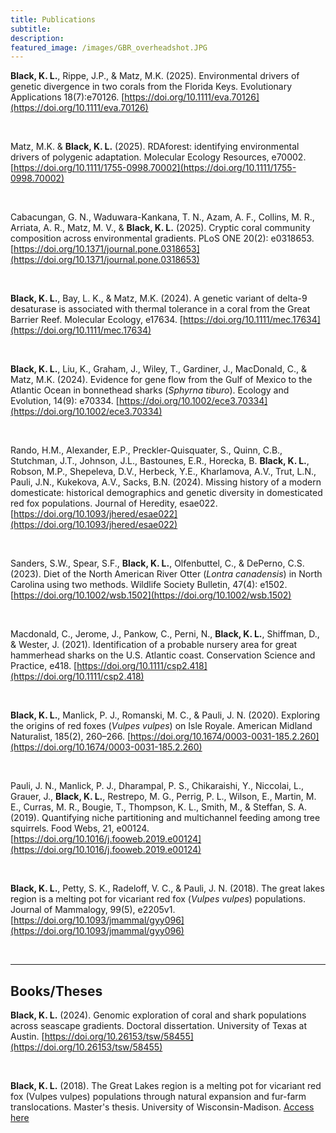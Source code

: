```yaml
---
title: Publications
subtitle: 
description: 
featured_image: /images/GBR_overheadshot.JPG
---
```


**Black, K. L.**, Rippe, J.P., & Matz, M.K. (2025). Environmental drivers of genetic divergence in two corals from the Florida Keys. Evolutionary Applications 18(7):e70126. [https://doi.org/10.1111/eva.70126](https://doi.org/10.1111/eva.70126)

<p>&nbsp;</p>

Matz, M.K. & **Black, K. L.** (2025). RDAforest: identifying environmental drivers of polygenic adaptation. Molecular Ecology Resources, e70002. [https://doi.org/10.1111/1755-0998.70002](https://doi.org/10.1111/1755-0998.70002)

<p>&nbsp;</p>

Cabacungan, G. N., Waduwara-Kankana, T. N., Azam, A. F., Collins, M. R., Arriata, A. R., Matz, M. V., & **Black, K. L.** (2025). Cryptic coral community composition across environmental gradients. PLoS ONE 20(2): e0318653. [https://doi.org/10.1371/journal.pone.0318653](https://doi.org/10.1371/journal.pone.0318653)

<p>&nbsp;</p>

**Black, K. L.**, Bay, L. K., & Matz, M.K. (2024). A genetic variant of delta-9 desaturase is associated with thermal tolerance in a coral from the Great Barrier Reef. Molecular Ecology, e17634. [https://doi.org/10.1111/mec.17634](https://doi.org/10.1111/mec.17634)

<p>&nbsp;</p>

**Black, K. L.**, Liu, K., Graham, J., Wiley, T., Gardiner, J., MacDonald, C., & Matz, M.K. (2024). Evidence for gene flow from the Gulf of Mexico to the Atlantic Ocean in bonnethead sharks (_Sphyrna tiburo_). Ecology and Evolution, 14(9): e70334. [https://doi.org/10.1002/ece3.70334](https://doi.org/10.1002/ece3.70334)

<p>&nbsp;</p>

Rando, H.M., Alexander, E.P., Preckler-Quisquater, S., Quinn, C.B., Stutchman, J.T., Johnson, J.L., Bastounes, E.R., Horecka, B. **Black, K. L.**, Robson, M.P., Shepeleva, D.V., Herbeck, Y.E., Kharlamova, A.V., Trut, L.N., Pauli, J.N., Kukekova, A.V., Sacks, B.N. (2024).
Missing history of a modern domesticate: historical demographics and genetic diversity in domesticated red fox populations.
Journal of Heredity, esae022. [https://doi.org/10.1093/jhered/esae022](https://doi.org/10.1093/jhered/esae022)

<p>&nbsp;</p>

Sanders, S.W., Spear, S.F., **Black, K. L.**, Olfenbuttel, C., & DePerno, C.S. (2023).
Diet of the North American River Otter (_Lontra canadensis_) in North Carolina using two methods.
Wildlife Society Bulletin, 47(4): e1502. [https://doi.org/10.1002/wsb.1502](https://doi.org/10.1002/wsb.1502)

<p>&nbsp;</p>

Macdonald, C., Jerome, J., Pankow, C., Perni, N., **Black, K. L.**, Shiffman, D., & Wester, J. (2021).
Identification of a probable nursery area for great hammerhead sharks on the U.S. Atlantic coast.
Conservation Science and Practice, e418. [https://doi.org/10.1111/csp2.418](https://doi.org/10.1111/csp2.418)

<p>&nbsp;</p>

**Black, K. L.**, Manlick, P. J., Romanski, M. C., & Pauli, J. N. (2020). Exploring the origins of red foxes
(_Vulpes vulpes_) on Isle Royale. American Midland Naturalist, 185(2), 260–266. [https://doi.org/10.1674/0003-0031-185.2.260](https://doi.org/10.1674/0003-0031-185.2.260)

<p>&nbsp;</p>

Pauli, J. N., Manlick, P. J., Dharampal, P. S., Chikaraishi, Y., Niccolai, L., Grauer, J., **Black, K. L.**,
Restrepo, M. G., Perrig, P. L., Wilson, E., Martin, M. E., Curras, M. R., Bougie, T., Thompson, K. L.,
Smith, M., & Steffan, S. A. (2019). Quantifying niche partitioning and multichannel feeding among tree
squirrels. Food Webs, 21, e00124. [https://doi.org/10.1016/j.fooweb.2019.e00124](https://doi.org/10.1016/j.fooweb.2019.e00124)

<p>&nbsp;</p>

**Black, K. L.**, Petty, S. K., Radeloff, V. C., & Pauli, J. N. (2018). The great lakes region is a melting pot for
vicariant red fox (_Vulpes vulpes_) populations. Journal of Mammalogy, 99(5), e2205v1. [https://doi.org/10.1093/jmammal/gyy096](https://doi.org/10.1093/jmammal/gyy096)

<p>&nbsp;</p>


---
**Books/Theses**
---

**Black, K. L.** (2024).
Genomic exploration of coral and shark populations across seascape gradients. Doctoral dissertation. University of Texas at Austin. [https://doi.org/10.26153/tsw/58455](https://doi.org/10.26153/tsw/58455)

<p>&nbsp;</p>

**Black, K. L.** (2018).
The Great Lakes region is a melting pot for vicariant red fox (Vulpes vulpes) populations through natural expansion and fur-farm translocations. Master's thesis. University of Wisconsin-Madison. [Access here](https://search.library.wisc.edu/catalog/9912460079102121)



